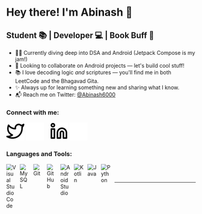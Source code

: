 # Hey there! I'm Abinash 👋

## Student 📚 | Developer 💻 | Book Buff 📖

* 👨‍💻 Currently diving deep into DSA and Android (Jetpack Compose is my jam!)
* 📱 Looking to collaborate on Android projects — let's build cool stuff!
* 📚 I love decoding logic *and* scriptures — you'll find me in both LeetCode and the Bhagavad Gita.
* ✨ Always up for learning something new and sharing what I know.
* 📬 Reach me on Twitter: [@Abinash6000](https://twitter.com/Abinash6000)


### Connect with me:

[![website](./img/twitter-light.svg)](https://twitter.com/Abinash6000)
[![website](./img/twitter-dark.svg)](https://twitter.com/Abinash6000)
&nbsp;&nbsp;
[![website](./img/linkedin-light.svg)](https://www.linkedin.com/in/abinash-dash-57b3a2247/)
[![website](./img/linkedin-dark.svg)](https://www.linkedin.com/in/abinash-dash-57b3a2247/)

### Languages and Tools:

<img align="left" alt="Visual Studio Code" width="26px" src="https://cdn.jsdelivr.net/gh/devicons/devicon/icons/vscode/vscode-original.svg" style="padding-right:10px;" />
<img align="left" alt="MySQL" width="26px" src="https://cdn.jsdelivr.net/gh/devicons/devicon/icons/mysql/mysql-original.svg" style="padding-right:10px;" />
<img align="left" alt="Git" width="26px" src="https://cdn.jsdelivr.net/gh/devicons/devicon/icons/git/git-original.svg" style="padding-right:10px;" />
<img align="left" alt="GitHub" width="26px" src="https://user-images.githubusercontent.com/3369400/139448065-39a229ba-4b06-434b-bc67-616e2ed80c8f.png" style="padding-right:10px;" />
<img align="left" alt="Android Studio" width="26px" src="https://upload.wikimedia.org/wikipedia/commons/thumb/c/c1/Android_Studio_icon_%282023%29.svg/800px-Android_Studio_icon_%282023%29.svg.png" style="padding-right:10px;" />
<img align="left" alt="Kotlin" width="26px" src="https://mathiasfrohlich.gallerycdn.vsassets.io/extensions/mathiasfrohlich/kotlin/1.7.1/1581441165235/Microsoft.VisualStudio.Services.Icons.Default" style="padding-right:10px;" />
<img align="left" alt="Java" width="26px" src="https://nerdysoft.com/wp-content/uploads/2021/11/java-14-1.svg" style="padding-right:10px;" />
<img align="left" alt="Python" width="26px" src="https://upload.wikimedia.org/wikipedia/commons/thumb/c/c3/Python-logo-notext.svg/800px-Python-logo-notext.svg.png" style="padding-right:10px;" />

<br />
<br />

---
